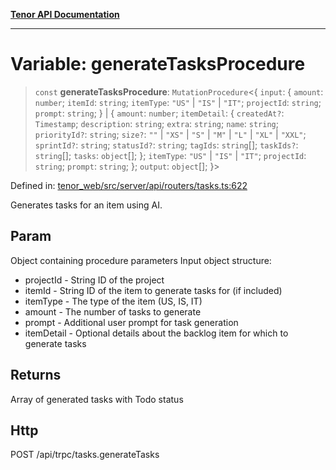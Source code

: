 [**Tenor API Documentation**](../../README.md)

***

# Variable: generateTasksProcedure

> `const` **generateTasksProcedure**: `MutationProcedure`\<\{ `input`: \{ `amount`: `number`; `itemId`: `string`; `itemType`: `"US"` \| `"IS"` \| `"IT"`; `projectId`: `string`; `prompt`: `string`; \} \| \{ `amount`: `number`; `itemDetail`: \{ `createdAt?`: `Timestamp`; `description`: `string`; `extra`: `string`; `name`: `string`; `priorityId?`: `string`; `size?`: `""` \| `"XS"` \| `"S"` \| `"M"` \| `"L"` \| `"XL"` \| `"XXL"`; `sprintId?`: `string`; `statusId?`: `string`; `tagIds`: `string`[]; `taskIds?`: `string`[]; `tasks`: `object`[]; \}; `itemType`: `"US"` \| `"IS"` \| `"IT"`; `projectId`: `string`; `prompt`: `string`; \}; `output`: `object`[]; \}\>

Defined in: [tenor\_web/src/server/api/routers/tasks.ts:622](https://github.com/Apantli/Tenor/blob/293d0ddb2d5307c4150fcd161249995fd5278c7d/tenor_web/src/server/api/routers/tasks.ts#L622)

Generates tasks for an item using AI.

## Param

Object containing procedure parameters
Input object structure:
- projectId - String ID of the project
- itemId - String ID of the item to generate tasks for (if included)
- itemType - The type of the item (US, IS, IT)
- amount - The number of tasks to generate
- prompt - Additional user prompt for task generation
- itemDetail - Optional details about the backlog item for which to generate tasks

## Returns

Array of generated tasks with Todo status

## Http

POST /api/trpc/tasks.generateTasks

